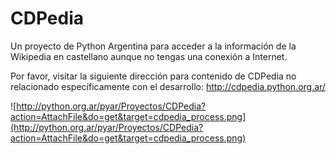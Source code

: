 # CDPedia #
Un proyecto de Python Argentina para acceder a la información de la Wikipedia en castellano aunque no tengas una conexión a Internet.

Por favor, visitar la siguiente dirección para contenido de CDPedia no relacionado específicamente con el desarrollo: http://cdpedia.python.org.ar/

![http://python.org.ar/pyar/Proyectos/CDPedia?action=AttachFile&do=get&target=cdpedia_process.png](http://python.org.ar/pyar/Proyectos/CDPedia?action=AttachFile&do=get&target=cdpedia_process.png)